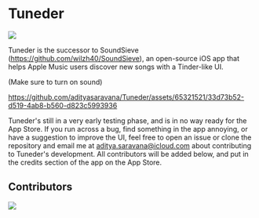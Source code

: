 # Tuneder
<a href="https://www.buymeacoffee.com/adityasaravana"><img src="https://img.buymeacoffee.com/button-api/?text=Buy me a coffee&emoji=&slug=adityasaravana&button_colour=FFDD00&font_colour=000000&font_family=Cookie&outline_colour=000000&coffee_colour=ffffff" /></a>
<br>

Tuneder is the successor to SoundSieve (https://github.com/wilzh40/SoundSieve), an open-source iOS app that helps Apple Music users discover new songs with a Tinder-like UI. 

(Make sure to turn on sound)

https://github.com/adityasaravana/Tuneder/assets/65321521/33d73b52-d519-4ab8-b560-d823c5993936

Tuneder's still in a very early testing phase, and is in no way ready for the App Store. If you run across a bug, find something in the app annoying, or have a suggestion to improve the UI, feel free to open an issue or clone the repository and email me at aditya.saravana@icloud.com about contributing to Tuneder's development. All contributors will be added below, and put in the credits section of the app on the App Store. 

## Contributors
<a href="https://github.com/adityasaravana/Tuneder/graphs/contributors">
  <img src="https://contrib.rocks/image?repo=adityasaravana/Tuneder" />
</a>



<br>
<br>




